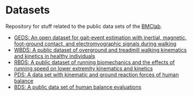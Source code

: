Datasets
========

Repository for stuff related to the public data sets of the [BMClab](http://pesquisa.ufabc.edu.br/bmclab/).

- [GEDS: An open dataset for gait-event estimation with inertial, magnetic, foot-ground contact, and electromyographic signals during walking](https://github.com/BMClab/datasets/tree/master/GEDS)  
- [WBDS: A public dataset of overground and treadmill walking kinematics and kinetics in healthy individuals](https://doi.org/10.6084/m9.figshare.5722711.v2)  
- [RBDS: A public dataset of running biomechanics and the effects of running speed on lower extremity kinematics and kinetics](https://doi.org/10.6084/m9.figshare.4543435.v4)  
- [PDS: A data set with kinematic and ground reaction forces of human balance](https://github.com/BMClab/datasets/tree/master/PDS)  
- [BDS: A public data set of human balance evaluations](https://github.com/BMClab/datasets/tree/master/BDS)  

